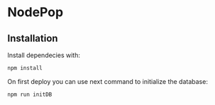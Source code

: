 # NodePop

## Installation 

Install dependecies with:

```sh
npm install
```

On first deploy you can use next command to initialize the database:
```sh
npm run initDB
```